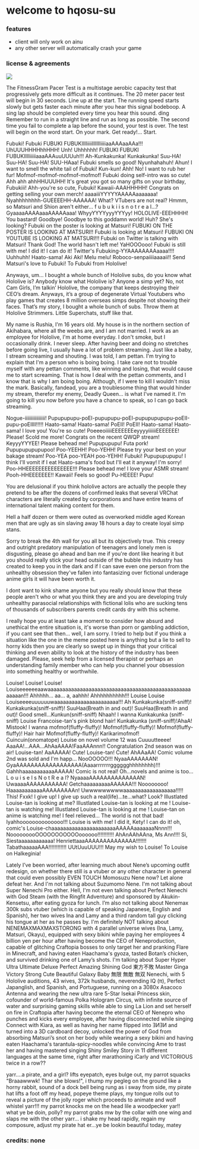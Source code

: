 # welcome to hqosu-su
### features
+ client will only work on ainu
+ any other server will automatically crash your game
### license & agreements
![](https://i.imgur.com/VC1g4Oy.png)

The FitnessGram Pacer Test is a multistage aerobic capacity test that progressively gets more difficult as it continues. The 20 meter pacer test will begin in 30 seconds. Line up at the start. The running speed starts slowly but gets faster each minute after you hear this signal bodeboop. A sing lap should be completed every time you hear this sound. ding Remember to run in a straight line and run as long as possible. The second time you fail to complete a lap before the sound, your test is over. The test will begin on the word start. On your mark. Get ready!… Start.

Fubuki! Fubuki FUBUKI FUBUKIIIIiiiiIIIIIIiiiiaaAAAaaAAa!!! UhUUUHHHHhhHHH! Unh! Uhhhhhh! FUBUKI FUBUKI FUBUKIIIIiiiiiaaaAAAuuUUUuh!!! Ah-Kunkakunka! Kunkakunka! Suu-HA! Suu-HA! Suu-HA! SUU-HAaa! Fubuki smells so good! Nyunhahahuh! Ahun! I want to smell the white tail of Fubuki! Kun-kun! Ahh! No! I want to rub her fur! Mofmof-mofmof-mofmof-mofmof! Fubuki doing self-intro was so cute! Ahh ahh ahhHHUUUHH! It's great you got so many gifts on your birthday, Fubukiii! Ahh-you're so cute, Fubuki! Kawaii-AAAHHHHH! Congrats on getting selling your own merch! aaaaiiiYYYYYAAAAAaaaaaaa! Nyahhhhhhhh-GUEEEEHH-AAAAAA! What? VTubers are not real? Hmmm, so Matsuri and Shion aren't either... f u b u k i i s n o t r e a l...? GyaaaaAAAAaaaAAAAAaaa! WhyyYYYYyyyYYYyy! HOLOLIVE-EEEHHHH! You bastard! Goodbye! Goodbye to this goddamn world! Huh? She's looking? Fubuki on the poster is looking at Matsuri! FUBUKI ON THE POSTER IS LOOKING AT MATSURI!! Fubuki is looking at Matsuri! FUBUKI ON YOUTUBE IS LOOKING AT MATSURI!!! Fubuki on Twitter is talking with Matsuri! Thank God! The world hasn't left me! YaHOOOooo! Fubuki is still with me! I did it! I can do it! Twitter's Fubuking-YYAAAAAAAAaaaa!!!! Uuhhuhh! Haato-sama! Aki Aki! Melu melu! Roboco-senpaiiiiaaaaii!! Send Matsuri's love to Fubuki! To Fubuki from Hololive!

Anyways, um... I bought a whole bunch of Hololive subs, do you know what Hololive is? Anybody know what Hololive is? Anyone a simp yet? No, not Cam Girls, I’m talkin’ Hololive, the company that keeps destroying their CEO’s dream. Anyways, it’s a group of degenerate Virtual Youtubers who play games that creates 8 million overseas simps despite not showing their faces. That’s my story, I bought a whole bunch of subs. Throw them at Hololive Strimmers. Little Superchats, stuff like that.

My name is Rushia, I'm 16 years old. My house is in the northern section of Akihabara, where all the weebs are, and I am not married. I work as an employee for Hololive, I'm at home everyday. I don't smoke, but I occasionally drink. I never sleep. After having beer and doing no stretches before going live, I usually have a lot of problem streaming. Just like a baby, I stream screaming and shouting. I was told, I am pettan. I'm trying to explain that I'm a person who is boing boing. I take care not to trouble myself with any pettan comments, like winning and losing, that would cause me to start screaming. That is how I deal with the pettan comments, and I know that is why I am boing boing. Although, if I were to kill I wouldn't miss the mark. Basically, fandead, you are a troublesome thing that would hinder my stream, therefor my enemy, Deadly Queen... is what I've named it. I'm going to kill you now before you have a chance to speak, so I can go back streaming.

Nogue-iiiiiiiiiiiiiiii! Pupupupupu-poEI-pupupupu-poEI-pupupupupupu-poEII-pupu-poEIIII!!!!! Haato-sama! Haato-sama! PoEII! PoEII! Haato-sama! Haato-sama! I love you! You're so cute! PoeeeoiiiiiEEEEEEEeyyyyiiiiiiEEEEEEE! Please! Scold me more! Congrats on the recent QWQP stream! KeyyyYYYEE! Please behead me! Pupupupupu! Futa pork! Pupupupupupupoo! Poo-YEEHH! Poo-YEHH! Please try your best on your bakage stream! Poo-YEA poo-YEAH poo-YEHH! Fubuki! Pupupupupupu! I think I'll vomit if I eat Haato-sama's food but I'll eat it anyway! I'm sorry! Poo-HHEEEEEEEEEEEEEEE!!! Please behead me! I love your ASMR stream! Pooh-HHEEEEEEE!! Kawaii! Feels so good! Pu-HEEEE! Pupu!

You are delusional if you think hololive actors are actually the people they pretend to be after the dozens of confirmed leaks that several VRChat characters are literally created by corporations and have entire teams of international talent making content for them.

Hell a half dozen or them were outed as overworked middle aged Korean men that are ugly as sin slaving away 18 hours a day to create loyal simp stans.

Sorry to break the 4th wall for you all but its objectively true. This creepy and outright predatory manipulation of teenagers and lonely men is disgusting, please go ahead and ban me if you're dont like hearing it but you should really stick your head outside of the bubble this industry has created to keep you in the dark and if I can save even one person from the unhealthy obsession they've fallen into fantasizing over fictional underage anime girls it will have been worth it.

I dont want to kink shame anyone but you really should know that these people aren't who or what you think they are and you are developing truly unhealthy parasocial relationships with fictional lolis who are sucking tens of thousands of subscribers parents credit cards dry with this scheme.

I really hope you at least take a moment to consider how absurd and unethical the entire situation is, it's worse than porn or gambling addiction, if you cant see that then... well, I am sorry. I tried to help but if you think a situation like the one in the meme posted here is anything but a lie to sell to horny kids then you are clearly so swept up in things that your critical thinking and even ability to look at the history of the industry has been damaged. Please, seek help from a licensed therapist or perhaps an understanding family member who can help you channel your obsession into something healthy or worthwhile.

Louise! Louise! Louise! Louiseeeeeeaawaaaaaaaaaaaaaaaaaaaaaaaaaaaaaaaaaaaaaaaaaaaaaaaaaaaaaan!!! Ahhhhh… aa… a, aahhh! Ahhhhhhhhhh!!! Louise Louise Louiseeeeuuuuuuwaaaaaaaaaaaaaaaaaaaaaa!!! Ah Kunkakunka(sniff-sniff)! Kunkakunka(sniff-sniff)! SuuHaa(Breath in and out)! SuuHaa(Breath in and out)! Good smell…Kunkun(sniff-sniff) Nhaah! I wanna Kunkakunka (sniff-sniff) Louise Francoise-tan's pink blond hair! Kunkakunka (sniff-sniff)!AhaA! Mistook! I wanna mofmof(fluffy-fluffy)! Mofmof(fluffy-fluffy)! Mofmof(fluffy-fluffy)! Hair hair Mofmof(fluffy-fluffy)! Karikarimofmof! Cuincuin(onomatope) Louise on novel volume 12 was Cuuuutteeee! AaaAA!…AAA…AhAaAAAA!FaaAAAnnn!! Congratulation 2nd season was on air! Louise-tan! AaAAAAA! Cute! Louise-tan! Cute! AhAAaAA! Comic volume 2nd was sold and I'm happ… NooOOOOO!!! NyaaAAAAAAAN! GyaAAAAAAAAAAAAAAAAAA(Aaaarrrrrrrgggggghhhhhhhh)!!! GahhhaaaaaaaaaaaAAAAA! Comic is not real! Oh…novels and anime is too… L o u i s e I s N o t R e a l? NyaaaaAAAAAAAAAAAAAAN! UwaaaaAAAAAAAAAAA! GetchaaaaaaaaaAAAAAA!!! Noooooooo! HaaaaaaaaaaaAAAAAAAAAn! Uwwwwwwwwwaaaaaaaaaaaaaaaaaa!!!!! This! Fxxk! I give up! I give up such a real(life)…te…what? Look? Illustlated Louise-tan is looking at me? Illustlated Louise-tan is looking at me ! Louise-tan is watching me! Illustlated Louise-tan is looking at me ! Louise-tan on anime is watching me! I feel relieved… The world is not that bad! Iyahhoooooooooooooo!!! Louise is with me! I did it, Kety! I can do it! oh, comic's Louise-chaaaaaaaaaaaaaaaaaaaaaaAAAAAaaaaaaaNnnn!!! NooooooooOOOOOOOOOOOoooooo!!!!!!!!!!! AhAnAAhAAna, Ms Ann!!!! Si, Siestaaaaaaaaaaaa! HenriettaaaAAAAAAAAAAAAAA!!!!!!! TabathaaaaaAAA!!!!!!!!!!!! UUtUuuUUU!!! May my wish to Louise! To Louise on Halkeginia!

Lately I’ve been worried, after learning much about Nene’s upcoming outfit redesign, on whether there still is a vtuber or any other character in general that could even possibly EVEN TOUCH Momosuzu Nene now? Let alone defeat her. And I'm not talking about Suzumomo Nene. I'm not talking about Super Nenechi Pro either. Hell, I'm not even talking about Perfect Nenechi with God Steam (with the Ringfit Adventure) and sponsored by Akukin-Kensetsu, after eating gyoza for lunch. I’m also not talking about Nenemax 300k subs vtuber (which is capable of speaking Japanese, English and Spanish), her two wives Ina and Lamy and a third random tall guy clicking his tongue at her as he passes by. I'm definitely NOT talking about NENEMAXMAXMAXSTORONG with 4 parallel universe wives (Ina, Lamy, Matsuri, Okayu), equipped with sexy bikini while paying her employees 4 billion yen per hour after having become the CEO of Neneproduction, capable of glitching Craftopia bosses to only target her and pranking Flare in Minecraft, and having eaten Haachama's gyoza, tasted Botan’s chicken, and survived drinking one of Lamy’s shots. I'm talking about Super Hyper Ultra Ultimate Deluxe Perfect Amazing Shining God 東方不敗 Master Ginga Victory Strong Cute Beautiful Galaxy Baby 無限 無敵 無双 Nenechi, with 5 Hololive auditions, 43 wives, 372k husbands, neverending IQ (π), Perfect Japanglish, and Spanish, and Portuguese, running on a 3080x Asacoco Antenna and wearing the new ultra rare 5-Star Isekai Princess skin, cofounder of world-famous Polka Hologram Circus, with infinite source of water and surprising gaming skills while able to sing La Lion and set herself on fire in Craftopia after having become the eternal CEO of Nenepro who punches and kicks every employee, after having disconnected while singing Connect with Kiara, as well as having her name flipped into ƎИƎИ and turned into a 3D cardboard decoy, unlocked the power of God from absorbing Matsuri’s snot on her body while wearing a sexy bikini and having eaten Haachama's tarantula-spicy-noodles while convincing Ame to trast her and having mastered singing Shiny Smiley Story in 11 different languages at the same time, right after marathoning iCarly and VICTORIOUS twice in a row??

yarr....a pirate, and a girl? lifts eyepatch, eyes bulge out, my parrot squacks "Braaawwwk! Thar she blows!", i thump my pegleg on the ground like a horny rabbit, sound of a dock bell being rung as i sway from side, my pirate hat lifts a foot off my head, popeye theme plays, my tongue rolls out to reveal a picture of the jolly roger which proceeds to animate and wolf whistel yarr!!! my parrot knocks me on the head lile a woodpecker yar!! what ye be doin, polly? my parrot grabs mw by the collar with one wing and slaps me with the other yarr... i shake my head rapidly, regain my composure, adjust my pirate hat er...ye be lookin beautiful today, matey

### credits: none
